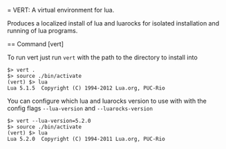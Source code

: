 = VERT: A virtual environment for lua.

Produces a localized install of lua and luarocks for isolated installation and
running of lua programs.

== Command [vert]

To run vert just run `vert` with the path to the directory to install into

    $> vert .
    $> source ./bin/activate
    (vert) $> lua
    Lua 5.1.5  Copyright (C) 1994-2012 Lua.org, PUC-Rio

You can configure which lua and luarocks version to use with with the config
flags `--lua-version` and `--luarocks-version`

    $> vert --lua-version=5.2.0
    $> source ./bin/activate
    (vert) $> lua
    Lua 5.2.0  Copyright (C) 1994-2011 Lua.org, PUC-Rio

